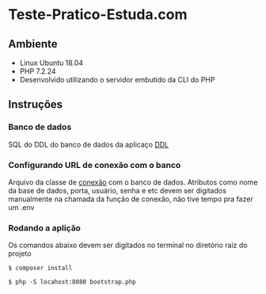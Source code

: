 # Teste-Pratico-Estuda.com

## Ambiente

* Linux Ubuntu 18.04
* PHP 7.2.24
* Desenvolvido utilizando o servidor embutido da CLI do PHP

## Instruções

### Banco de dados

SQL do DDL do banco de dados da aplicaço [DDL](https://github.com/Ivoff/Teste-Pratico-Estuda.com/blob/master/database/Database/DDL.sql)

### Configurando URL de conexão com o banco

Arquivo da classe de [conexão](https://github.com/Ivoff/Teste-Pratico-Estuda.com/blob/master/database/connection/Connection.php)
 com o banco de dados. Atributos como nome da base de dados, porta, usuário, senha e etc devem ser digitados manualmente na chamada da função de conexão, não tive tempo pra fazer um .env

### Rodando a aplição
 
Os comandos abaixo devem ser digitados no terminal no diretório raiz do projeto
 
```$ composer install ```

```$ php -S locahost:8080 bootstrap.php```
